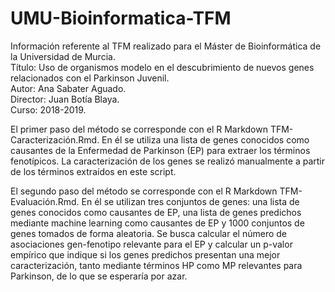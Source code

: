 # UMU-Bioinformatica-TFM


Información referente al TFM realizado para el Máster de Bioinformática de la Universidad de Murcia.  
Título: Uso de organismos modelo en el descubrimiento de nuevos genes relacionados con el Parkinson Juvenil.  
Autor: Ana Sabater Aguado.  
Director: Juan Botía Blaya.  
Curso: 2018-2019.  


El primer paso del método se corresponde con el R Markdown TFM-Caracterización.Rmd. En él se utiliza una lista de genes conocidos como causantes de la Enfermedad de Parkinson (EP) para extraer los términos fenotípicos. La caracterización de los genes se realizó manualmente a partir de los términos extraídos en este script.


El segundo paso del método se corresponde con el R Markdown TFM-Evaluación.Rmd. En él se utilizan tres conjuntos de genes: una lista de genes conocidos como causantes de EP, una lista de genes predichos mediante machine learning como causantes de EP y 1000 conjuntos de genes tomados de forma aleatoria. Se busca calcular el número de asociaciones gen-fenotipo relevante para el EP y calcular un p-valor empírico que indique si los genes predichos presentan una mejor caracterización, tanto mediante términos HP como MP relevantes para Parkinson, de lo que se esperaría por azar.
